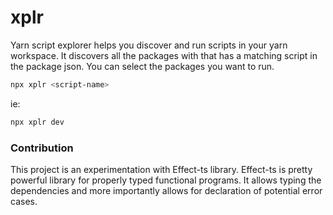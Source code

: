 # xplr

Yarn script explorer helps you discover and run scripts in your yarn workspace.
It discovers all the packages with that has a matching script in the package json.
You can select the packages you want to run.

```bash
npx xplr <script-name>
```

ie:

```bash
npx xplr dev
```

### Contribution

This project is an experimentation with Effect-ts library. Effect-ts is pretty powerful library
for properly typed functional programs. It allows typing the dependencies and more importantly
allows for declaration of potential error cases. 